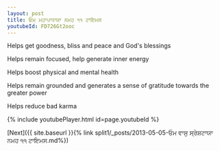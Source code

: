 ```yaml
---
layout: post
title: ਓਮ ਮਹਾਪਾਧਾਯਾ ਨਮਹ ੧੧ ਟਾਇਮਸ
youtubeId: FD726Gt2ooc
---
```

 
 
Helps get goodness, bliss and peace and God's blessings
 
Helps remain focused, help generate inner energy 
 
Helps boost physical and mental health 
 
Helps remain grounded and generates a sense of gratitude towards the greater power 
 
Helps reduce bad karma
 
 
 
 


{% include youtubePlayer.html id=page.youtubeId %}
 
[Next]({{ site.baseurl }}{% link  split1/_posts/2013-05-05-ਓਮ ਵਾਸੁ ਸ੍ਰੇਸ਼ਟਾਯਾ ਨਮਹ ੧੧ ਟਾਇਮਸ.md%})
 
